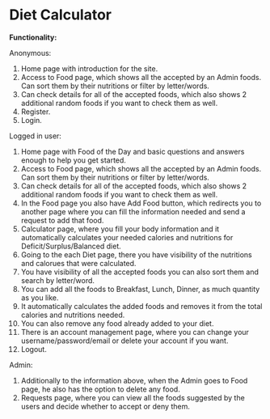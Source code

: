 # Diet Calculator

**Functionality:**
<br />

Anonymous:
  1. Home page with introduction for the site.
  2. Access to Food page, which shows all the accepted by an Admin foods. Can sort them by their nutritions or filter by letter/words.
  3. Can check details for all of the accepted foods, which also shows 2 additional random foods if you want to check them as well.
  4. Register.
  5. Login. 

Logged in user:
  1. Home page with Food of the Day and basic questions and answers enough to help you get started.
  2. Access to Food page, which shows all the accepted by an Admin foods. Can sort them by their nutritions or filter by letter/words.
  3. Can check details for all of the accepted foods, which also shows 2 additional random foods if you want to check them as well.
  4. In the Food page you also have Add Food button, which redirects you to another page where you can fill the information needed and send a request to add that food.
  5. Calculator page, where you fill your body information and it automatically calculates your needed calories and nutritions for Deficit/Surplus/Balanced diet.
  6. Going to the each Diet page, there you have visibility of the nutritions and calorues that were calculated.
  7. You have visibility of all the accepted foods you can also sort them and search by letter/word.
  8. You can add all the foods to Breakfast, Lunch, Dinner, as much quantity as you like.
  9. It automatically calculates the added foods and removes it from the total calories and nutritions needed.
  10. You can also remove any food already added to your diet.
  11. There is an account management page, where you can change your username/password/email or delete your account if you want.
  12. Logout.

Admin:
  1. Additionally to the information above, when the Admin goes to Food page, he also has the option to delete any food.
  2. Requests page, where you can view all the foods suggested by the users and decide whether to accept or deny them.
